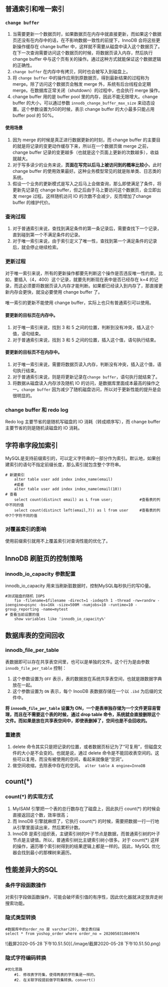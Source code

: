 ## 普通索引和唯一索引

###  `change buffer`

1. 当需要更新一个数据页时，如果数据页在内存中就直接更新，而如果这个数据页还没有在内存中的话，在不影响数据一致性的前提下，InnoDB 会将这些更新操作缓存在 change buffer 中，这样就不需要从磁盘中读入这个数据页了。在下一次查询需要访问这个数据页的时候，将数据页读入内存，然后执行 change buffer 中与这个页有关的操作。通过这种方式就能保证这个数据逻辑的正确性。
2. `change buffer` 在内存中有拷贝，同时也会被写入到磁盘上。
3. 将 `change buffer` 中的操作应用到原数据页，得到最新结果的过程称为 merge。除了访问这个数据页会触发 merge 外，系统有后台线程会定期 merge。在数据库正常关闭（shutdown）的过程中，也会执行 merge 操作。
4. change buffer 用的是 buffer pool 里的内存，因此不能无限增大。change buffer 的大小，可以通过参数 `innodb_change_buffer_max_size` 来动态设置。这个参数设置为50的时候，表示 change buffer 的大小最多只能占用 buffer pool 的 50%。

#### 使用场景

1. 因为 merge 的时候是真正进行数据更新的时刻，而 change buffer 的主要目的就是将记录的变更动作缓存下来，所以在一个数据页做 merge 之前，change buffer 记录的变更越多（也就是这个页面上更新的次数越多），收益就越大。
2. 对于写多读少的业务来说，**页面在写完以后马上被访问到的概率比较小**，此时 change buffer 的使用效果最好。这种业务模型常见的就是账单类、日志类的系统。
3. 假设一个业务的更新模式是写入之后马上会做查询，那么即使满足了条件，将更新先记录在 change buffer，但之后由于马上要访问这个数据页，会立即出发 merge 过程。这样随机访问 IO 的次数不会减少，反而增加了change buffer 的维护代价。

### 查询过程

1. 对于普通索引来说，查找到满足条件的第一条记录后，需要查找下一个记录，直到碰到第一个不满足条件的记录。
2. 对于唯一索引来说，由于索引定义了唯一性，查找到第一个满足条件的记录后，就会停止继续检索。

### 更新过程

对于唯一索引来说，所有的更新操作都要先判断这个操作是否违反唯一性约束。比如，要插入（4，400）这个记录，就要先判断现在表中是否已经存在 k=4 的记录，而这必须要将数据页读入内存才能判断。如果都已经读入到内存了，那直接更新内存会更快，就没必要使用 change buffer 了。

唯一索引的更新不能使用 change buffer，实际上也只有普通索引可以使用。

#### 要更新的目标页在内存中。

1. 对于唯一索引来说，找到 3 和 5 之间的位置，判断到没有冲突，插入这个值，语句结束。
2. 对于普通索引来说，找到 3 和 5 之间的位置，插入这个值，语句执行结束。

#### 要更新的目标页不在内存中。

1. 对于唯一索引来说，需要将数据页读入内存，判断没有冲突，插入这个值，语句执行结束。
2. 对于普通索引来说，则是将更新记录在`change buffer`，语句执行就结束了。
3. 将数据从磁盘读入内存涉及随机 IO 的访问，是数据库里面成本最高的操作之一。`change buffer` 因为减少了随机磁盘访问，所以对于更新性能的提升是会很明显的。

### change buffer 和 redo log

Redo log 主要节省的是随机写磁盘的 IO 消耗（转成顺序写），而 change buffer 主要节省的则是随机读磁盘的 IO 消耗。

## 字符串字段加索引

MySQL是支持前缀索引的，可以定义字符串的一部分作为索引。默认地，如果创建索引的语句不指定前缀长度，那么索引就包含整个字符串。

```mysql
# 新建索引
    alter table user add index index_name(email)
    #或者
    alter table user add index index_name(email(10))
# 查看
	select count(distinct email) as L from user; 			#查看表的列中不同的值
	select count(distinct left(email,7)) as l from user		#查看表的列中7个字符不同的值
```

### 对覆盖索引的影响

使用前缀索引就用不上覆盖索引对查询性能的优化了。

## InnoDB 刷脏页的控制策略

### innodb_io_capacity 参数配置

innodb_io_capacity 用来当刷新脏数据时，控制MySQL每秒执行的写IO量。

```shell
#测试磁盘的随机 IOPS
	fio -filename=$filename -direct=1 -iodepth 1 -thread -rw=randrw -ioengine=psync -bs=16k -size=500M -numjobs=10 -runtime=10 -group_reporting -name=mytest
# 查看当前设置的值
	show variables like 'innodb_io_capacity%'
```

## 数据库表的空间回收

### innodb_file_per_table

表数据即可以存在共享表空间里，也可以是单独的文件。这个行为是由参数 `innodb_file_per_table` 控制：

1. 这个参数设置为 `OFF` 表示，表的数据放在系统共享表空间，也就是跟数据字典放在一起。
2. 这个参数设置为 `ON` 表示，每个 InooDB 表数据存储在一个以 `.ibd` 为后缀的文件中。

**将 `innoodb_file_per_table` 设置为 ON，一个是表单独存储为一个文件更容易管理，而且在不需要这个表的时候，通过 drop table 命令，系统就会直接删除这个文件。而如果是放在共享表空间中，即使表删掉了，空间也是不会回收的。**

### 重建表

1. delete 命令其实只是把记录的位置，或者数据页标记为了“可复用”，但磁盘文件的大小是不会变的。也就是说，通过 delete 命令是不能回收表空间的。这些可以复用，而没有被使用的空间，看起来就像是“空洞”。
2. 做空间收缩，去除表中存在的空洞。`  alter table A engine=InnoDB ` 

## count(*)

### count(*) 的实现方式

1. MyISAM 引擎把一个表的总行数存在了磁盘上，因此执行 count(*) 的时候会直接返回这个数，效率很高；
2. 而 InnoDB 引擎就麻烦了，它执行 count(*) 的时候，需要把数据一行一行地从引擎里面读出来，然后累积计数。
3. InnoDB 是索引组织表，主键索引树的叶子节点是数据，而普通索引树的叶子节点是主键值。所以，普通索引树比主键索引树小很多。对于 count(*) 这样的操作，遍历哪个索引树得到的结果逻辑上都是一样的。因此，MySQL 优化器会找到最小的那棵树来遍历。

## 性能差异大的SQL

### 条件字段函数操作

对索引字段做函数操作，可能会破坏索引值的有序性，因此优化器就决定放弃走树搜索功能。

### 隐式类型转换

```mysql
#数据库中的order_no 是 varchar(20), 做全表扫描
select * from yoshop_order where order_no = 2020050310049974
```

![截屏2020-05-28 下午10.51.50](./image/截屏2020-05-28 下午10.51.50.png)

### 隐式字符编码转换

```mysql
#优化思路
	#1. 修改表字符集，使得两表的字符集是一样的。
	#2. 在关联字段提前做字符集转换。convert()
```

